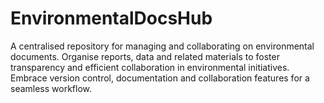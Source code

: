 # EnvironmentalDocsHub
A centralised repository for managing and collaborating on environmental documents. Organise reports, data and related materials to foster transparency and efficient collaboration in environmental initiatives. Embrace version control, documentation and collaboration features for a seamless workflow.
